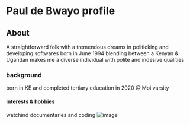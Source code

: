  
# Paul de Bwayo profile

## About
A straightforward folk with a tremendous dreams in politicking and developing softwares 
born in June 1994 blending between a Kenyan & Ugandan makes me a diverse individual with polite and indesive qualities

### background 
born in KE and completed tertiary education in 2020 @ Moi varsity

#### interests & hobbies
watchind documentaries and coding
![image](https://scontent.fmba5-1.fna.fbcdn.net/v/t39.30808-6/250697631_3229159327313179_3231820210515138057_n.jpg?_nc_cat=103&ccb=1-5&_nc_sid=e3f864&_nc_ohc=_twXMuXX0tQAX8rmPGa&_nc_ht=scontent.fmba5-1.fna&oh=79a047c05ab599d9ceadae42be0545cf&oe=61A2E792)